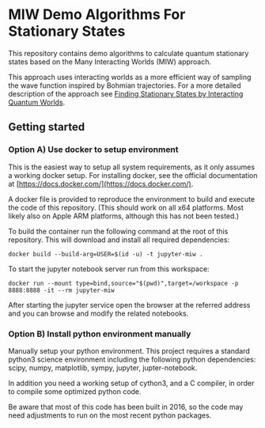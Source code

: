 # MIW Demo Algorithms For Stationary States

This repository contains demo algorithms to calculate quantum stationary states
based on the Many Interacting Worlds (MIW) approach.

This approach uses interacting worlds as a more efficient way of sampling the wave function inspired by Bohmian trajectories.
For a more detailed description of the approach see [Finding Stationary States by Interacting Quantum Worlds](https://www.mathematik.uni-muenchen.de/~deckert/publications/MSc_Herrmann_Hannes.pdf).

## Getting started

### Option A) Use docker to setup environment

This is the easiest way to setup all system requirements, as it only assumes a working docker setup. For installing docker, see the official documentation at [https://docs.docker.com/](https://docs.docker.com/).

A docker file is provided to reproduce the environment to build and execute the code of this repository.
(This should work on all x64 platforms. Most likely also on Apple ARM platforms, although this has not been tested.)

To build the container run the following command at the root of this repository. This will download and install all required dependencies:

```shell
docker build --build-arg=USER=$(id -u) -t jupyter-miw .
```

To start the jupyter notebook server run from this workspace:

```shell
docker run --mount type=bind,source="$(pwd)",target=/workspace -p 8888:8888 -it --rm jupyter-miw
```

After starting the jupyter service open the browser at the referred address and you can browse and modify the related notebooks.

### Option B) Install python environment manually

Manually setup your python environment. This project requires a standard python3 science environment including the following python dependencies: scipy, numpy, matplotlib, sympy, jupyter, jupter-notebook.

In addition you need a working setup of cython3, and a C compiler, in order to compile some optimized python code.

Be aware that most of this code has been built in 2016, so the code may need adjustments to run on the most recent python packages.
